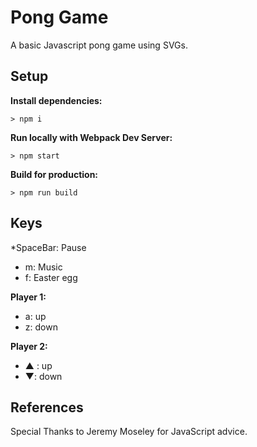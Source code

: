 # Pong Game

A basic Javascript pong game using SVGs.

## Setup

**Install dependencies:**

`> npm i`

**Run locally with Webpack Dev Server:**

`> npm start`

**Build for production:**

`> npm run build`

## Keys

*SpaceBar: Pause
* m: Music
* f: Easter egg

**Player 1:**
* a: up
* z: down

**Player 2:**
* ▲ : up
* ▼: down

## References 

Special Thanks to Jeremy Moseley for JavaScript advice. 